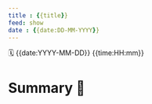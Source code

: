 ```yaml
---
title : {{title}}
feed: show
date : {{date:DD-MM-YYYY}}
---
```


🗓 {{date:YYYY-MM-DD}} {{time:HH:mm}}

# Summary 💬
